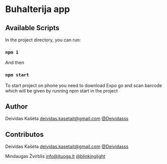 # Buhalterija app

## Available Scripts

In the project directory, you can run:

### `npm i`

And then

### `npm start`

To start project on phone you need to download Expo go and scan barcode which will be given by running npm start in the project


## Author

Deividas Kašėta <deividas.kasetait@gmail.com> [@Deividasss](https://github.com/Deividasss)

## Contributos 
Deividas Kašėta <deividas.kasetait@gmail.com> [@Deividasss](https://github.com/Deividasss)

Mindaugas Žvirblis <info@ituoga.lt> [@blinkinglight](https://github.com/blinkinglight)